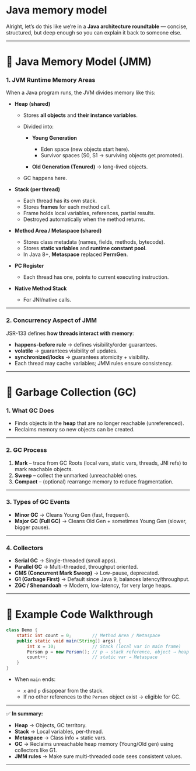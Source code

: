 # Java memory model


Alright, let’s do this like we’re in a **Java architecture roundtable** — concise, structured, but deep enough so you can explain it back to someone else.

---

# 🔹 Java Memory Model (JMM)

### 1. **JVM Runtime Memory Areas**

When a Java program runs, the JVM divides memory like this:

* **Heap (shared)**

    * Stores **all objects** and **their instance variables**.
    * Divided into:

        * **Young Generation**

            * Eden space (new objects start here).
            * Survivor spaces (S0, S1 → surviving objects get promoted).
        * **Old Generation (Tenured)** → long-lived objects.
    * GC happens here.

* **Stack (per thread)**

    * Each thread has its own stack.
    * Stores **frames** for each method call.
    * Frame holds local variables, references, partial results.
    * Destroyed automatically when the method returns.

* **Method Area / Metaspace (shared)**

    * Stores class metadata (names, fields, methods, bytecode).
    * Stores **static variables** and **runtime constant pool**.
    * In Java 8+, **Metaspace** replaced **PermGen**.

* **PC Register**

    * Each thread has one, points to current executing instruction.

* **Native Method Stack**

    * For JNI/native calls.

---

### 2. **Concurrency Aspect of JMM**

JSR-133 defines **how threads interact with memory**:

* **happens-before rule** → defines visibility/order guarantees.
* **volatile** → guarantees visibility of updates.
* **synchronized/locks** → guarantees atomicity + visibility.
* Each thread may cache variables; JMM rules ensure consistency.

---

# 🔹 Garbage Collection (GC)

### 1. **What GC Does**

* Finds objects in the **heap** that are no longer reachable (unreferenced).
* Reclaims memory so new objects can be created.

---

### 2. **GC Process**

1. **Mark** – trace from GC Roots (local vars, static vars, threads, JNI refs) to mark reachable objects.
2. **Sweep** – collect the unmarked (unreachable) ones.
3. **Compact** – (optional) rearrange memory to reduce fragmentation.

---

### 3. **Types of GC Events**

* **Minor GC** → Cleans Young Gen (fast, frequent).
* **Major GC (Full GC)** → Cleans Old Gen + sometimes Young Gen (slower, bigger pause).

---

### 4. **Collectors**

* **Serial GC** → Single-threaded (small apps).
* **Parallel GC** → Multi-threaded, throughput oriented.
* **CMS (Concurrent Mark Sweep)** → Low-pause, deprecated.
* **G1 (Garbage First)** → Default since Java 9, balances latency/throughput.
* **ZGC / Shenandoah** → Modern, low-latency, for very large heaps.

---

# 🔹 Example Code Walkthrough

```java
class Demo {
    static int count = 0;        // Method Area / Metaspace
    public static void main(String[] args) {
        int x = 10;              // Stack (local var in main frame)
        Person p = new Person(); // p → stack reference, object → heap
        count++;                 // static var → Metaspace
    }
}
```

* When `main` ends:

    * `x` and `p` disappear from the stack.
    * If no other references to the `Person` object exist → eligible for GC.

---

✅ **In summary:**

* **Heap** → Objects, GC territory.
* **Stack** → Local variables, per-thread.
* **Metaspace** → Class info + static vars.
* **GC** → Reclaims unreachable heap memory (Young/Old gen) using collectors like G1.
* **JMM rules** → Make sure multi-threaded code sees consistent values.

---
